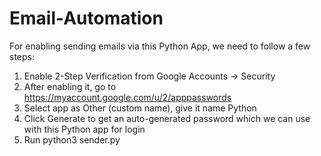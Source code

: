 # Email-Automation

For enabling sending emails via this Python App, we need to follow a few steps:
1) Enable 2-Step Verification from Google Accounts -> Security
2) After enabling it, go to https://myaccount.google.com/u/2/apppasswords
3) Select app as Other (custom name), give it name Python
4) Click Generate to get an auto-generated password which we can use with this Python app for login
5) Run python3 sender.py
